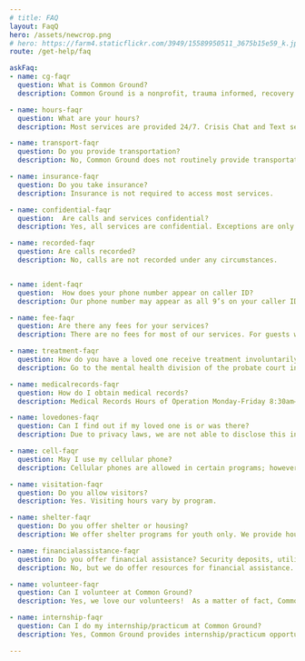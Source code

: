 ```yaml
---
# title: FAQ
layout: FaqQ
hero: /assets/newcrop.png
# hero: https://farm4.staticflickr.com/3949/15589950511_3675b15e59_k.jpg
route: /get-help/faq

askFaq:
- name: cg-faqr
  question: What is Common Ground?
  description: Common Ground is a nonprofit, trauma informed, recovery oriented agency dedicated to helping youths, adults and families in crisis. The agency’s 24-hour crisis and resource helpline, youth and family services, assessment and crisis intervention and other programs throughout Oakland and Genesee Counties are a lifeline for runaway and homeless youths, families in crisis, victims of crime, people with mental illness and others in critical situations.

- name: hours-faqr
  question: What are your hours?
  description: Most services are provided 24/7. Crisis Chat and Text services are offered Monday-Friday 4:00pm-10:00pm

- name: transport-faqr
  question: Do you provide transportation?
  description: No, Common Ground does not routinely provide transportation.

- name: insurance-faqr
  question: Do you take insurance?
  description: Insurance is not required to access most services. 

- name: confidential-faqr
  question:  Are calls and services confidential?
  description: Yes, all services are confidential. Exceptions are only made in cases of imminent danger or risk of harm.

- name: recorded-faqr
  question: Are calls recorded?
  description: No, calls are not recorded under any circumstances.  


- name: ident-faqr
  question:  How does your phone number appear on caller ID?  
  description: Our phone number may appear as all 9’s on your caller ID to ensure confidentiality and safety. 

- name: fee-faqr
  question: Are there any fees for your services?
  description: There are no fees for most of our services. For guests with private insurance, there may be a co-pay or deductible.  

- name: treatment-faqr
  question: How do you have a loved one receive treatment involuntarily?  
  description: Go to the mental health division of the probate court in the county of residence and request a “court-ordered petition.” The court will explain how to proceed after the petition is acquired.

- name: medicalrecords-faqr
  question: How do I obtain medical records?
  description: Medical Records Hours of Operation Monday-Friday 8:30am–4:30pm. Request for records can be made by calling 248-451-3783 and leaving a message. We check for messages twice daily, at 10:00am and at 2:00pm. All calls are returned within 24 hours.

- name: lovedones-faqr
  question: Can I find out if my loved one is or was there?
  description: Due to privacy laws, we are not able to disclose this information except in special circumstances.

- name: cell-faqr
  question: May I use my cellular phone?
  description: Cellular phones are allowed in certain programs; however, restrictions may apply. Please consult your program orientation materials for more information.

- name: visitation-faqr
  question: Do you allow visitors? 
  description: Yes. Visiting hours vary by program.

- name: shelter-faqr
  question: Do you offer shelter or housing?
  description: We offer shelter programs for youth only. We provide housing and shelter resources.

- name: financialassistance-faqr
  question: Do you offer financial assistance? Security deposits, utility bills, car repairs? 
  description: No, but we do offer resources for financial assistance.

- name: volunteer-faqr
  question: Can I volunteer at Common Ground?
  description: Yes, we love our volunteers!  As a matter of fact, Common Ground began as a volunteer agency 45 years ago.  We continue to provide volunteer opportunities in many of our programs, (e.g. Resource & Crisis Helpline, Runaway & Homeless Youth programs, Resource & Crisis Center Lobby, etc.)  We have found that volunteers provide positive energy and a welcoming environment to the people in the community that come to us in crisis, seeking a safe place.  

- name: internship-faqr
  question: Can I do my internship/practicum at Common Ground?
  description: Yes, Common Ground provides internship/practicum opportunities in many disciplines.  Common Ground is a field placement agency with University of Michigan; Wayne State University; Michigan State University, Oakland University, Michigan School of Professional Psychology, to name a few.  We provide internship opportunities for MSW (both Macro & Clinical); BSW; MS Clinical Psychology; BS-Psychology, MPA;  Human Resources; Mental Health Tech, Para Legal, and many others. Common Ground provides memorable learning experiences and offers excellent training in Crisis Intervention; CPR & First Aid; Applied Suicide Intervention Skills Training (ASIST);  Non-Abusive Psychological and Physical Intervention (NAPPI), etc.

---
```

